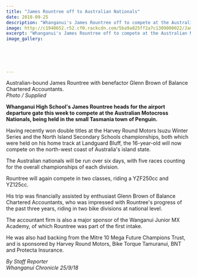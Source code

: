 ```yaml
---
title: "James Rountree off to Australian Nationals"
date: 2018-09-25
description: "Whanganui's James Rountree off to compete at the Australian Motocross Nationals in Tasmania..."
image: http://c1940652.r52.cf0.rackcdn.com/5ba9a825ff2a7c1309000022/James-Rountree-chron-25-sept.jpg
excerpt: "Whanganui's James Rountree off to compete at the Australian Motocross Nationals in Tasmania..."
image_gallery:
    
    
    
    
    
---
```


<p><span>Australian-bound James Rountree with benefactor Glenn Brown of Balance Chartered Accountants.</span><br /><em>Photo / Supplied</em></p>
<p class="element element-paragraph"><strong>Whanganui High School's James Rountree heads for the airport departure gate this week to compete at the Australian Motocross Nationals, being held in the small Tasmania town of Penguin.</strong></p>
<p class="element element-paragraph">Having recently won double titles at the Harvey Round Motors Isuzu Winter Series and the North Island Secondary Schools championships, both which were held on his home track at Landguard Bluff, the 16-year-old will now compete on the north-west coast of Australia's island state.</p>
<p class="element element-paragraph">The Australian nationals will be run over six days, with five races counting for the overall championships of each division.</p>
<p class="element element-paragraph">Rountree will again compete in two classes, riding a YZF250cc and YZ125cc.</p>
<p class="element element-paragraph">His trip was financially assisted by enthusiast Glenn Brown of Balance Chartered Accountants, who was impressed with Rountree's progress of the past three years, riding in two bike divisions at national level.</p>
<p class="element element-paragraph">The accountant firm is also a major sponsor of the Wanganui Junior MX Academy, of which Rountree was part of the first intake.</p>
<p class="element element-paragraph">He was also had backing from the Mitre 10 Mega Future Champions Trust, and is sponsored by Harvey Round Motors, Bike Torque Tamuranui, BNT and Protecta Insurance.</p>
<p class="element element-paragraph"><em>By Staff Reporter</em><br /><em>Whanganui Chronicle 25/9/18</em></p>

